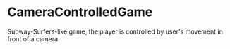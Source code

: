 # CameraControlledGame
Subway-Surfers-like game, the player is controlled by user's movement in front of a camera
